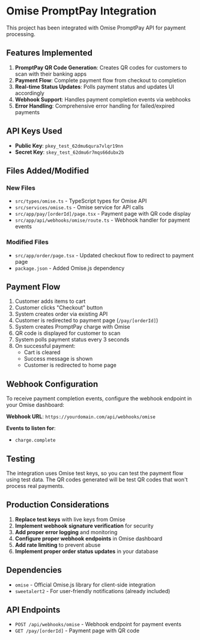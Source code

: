 # Omise PromptPay Integration

This project has been integrated with Omise PromptPay API for payment processing.

## Features Implemented

1. **PromptPay QR Code Generation**: Creates QR codes for customers to scan with their banking apps
2. **Payment Flow**: Complete payment flow from checkout to completion
3. **Real-time Status Updates**: Polls payment status and updates UI accordingly
4. **Webhook Support**: Handles payment completion events via webhooks
5. **Error Handling**: Comprehensive error handling for failed/expired payments

## API Keys Used

- **Public Key**: `pkey_test_62dmu6qura7vlqr19nn`
- **Secret Key**: `skey_test_62dmu6r7mqs66dubx2b`

## Files Added/Modified

### New Files

- `src/types/omise.ts` - TypeScript types for Omise API
- `src/services/omise.ts` - Omise service for API calls
- `src/app/pay/[orderId]/page.tsx` - Payment page with QR code display
- `src/app/api/webhooks/omise/route.ts` - Webhook handler for payment events

### Modified Files

- `src/app/order/page.tsx` - Updated checkout flow to redirect to payment page
- `package.json` - Added Omise.js dependency

## Payment Flow

1. Customer adds items to cart
2. Customer clicks "Checkout" button
3. System creates order via existing API
4. Customer is redirected to payment page (`/pay/[orderId]`)
5. System creates PromptPay charge with Omise
6. QR code is displayed for customer to scan
7. System polls payment status every 3 seconds
8. On successful payment:
   - Cart is cleared
   - Success message is shown
   - Customer is redirected to home page

## Webhook Configuration

To receive payment completion events, configure the webhook endpoint in your Omise dashboard:

**Webhook URL**: `https://yourdomain.com/api/webhooks/omise`

**Events to listen for**:

- `charge.complete`

## Testing

The integration uses Omise test keys, so you can test the payment flow using test data. The QR codes generated will be test QR codes that won't process real payments.

## Production Considerations

1. **Replace test keys** with live keys from Omise
2. **Implement webhook signature verification** for security
3. **Add proper error logging** and monitoring
4. **Configure proper webhook endpoints** in Omise dashboard
5. **Add rate limiting** to prevent abuse
6. **Implement proper order status updates** in your database

## Dependencies

- `omise` - Official Omise.js library for client-side integration
- `sweetalert2` - For user-friendly notifications (already included)

## API Endpoints

- `POST /api/webhooks/omise` - Webhook endpoint for payment events
- `GET /pay/[orderId]` - Payment page with QR code
